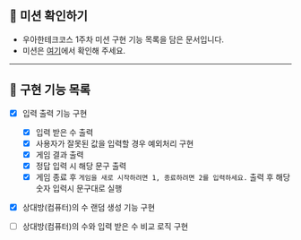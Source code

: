 ## 👀 미션 확인하기
- 우아한테크코스 1주차 미션 구현 기능 목록을 담은 문서입니다.
- 미션은 [여기](https://github.com/woowacourse-precourse/java-baseball-6#-%EA%B8%B0%EB%8A%A5-%EC%9A%94%EA%B5%AC-%EC%82%AC%ED%95%AD)에서 확인해 주세요.

---

## 🚀 구현 기능 목록

- [x] 입력 출력 기능 구현
    - [x] 입력 받은 수 출력
    - [x] 사용자가 잘못된 값을 입력할 경우 예외처리 구현
    - [x] 게임 결과 출력
    - [x] 정답 입력 시 해당 문구 출력
    - [x] 게임 종료 후 `게임을 새로 시작하려면 1, 종료하려면 2를 입력하세요.` 출력 후 해당 숫자 입력시 문구대로 실행
- [x] 상대방(컴퓨터)의 수 랜덤 생성 기능 구현
- [ ] 상대방(컴퓨터)의 수와 입력 받은 수 비교 로직 구현

